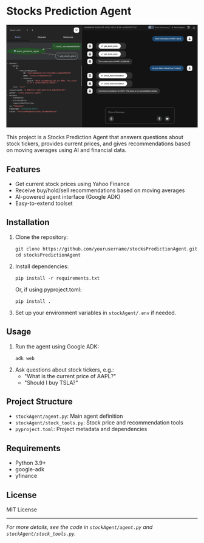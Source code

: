 # Stocks Prediction Agent

![Stock Agent Chat](Stock%20Agent%20Chat.png)

This project is a Stocks Prediction Agent that answers questions about stock tickers, provides current prices, and gives recommendations based on moving averages using AI and financial data.

## Features

- Get current stock prices using Yahoo Finance
- Receive buy/hold/sell recommendations based on moving averages
- AI-powered agent interface (Google ADK)
- Easy-to-extend toolset

## Installation

1. Clone the repository:
   ```
   git clone https://github.com/yourusername/stocksPredictionAgent.git
   cd stocksPredictionAgent
   ```

2. Install dependencies:
   ```
   pip install -r requirements.txt
   ```
   Or, if using pyproject.toml:
   ```
   pip install .
   ```

3. Set up your environment variables in `stockAgent/.env` if needed.

## Usage

1. Run the agent using Google ADK:
   ```
   adk web
   ```
2. Ask questions about stock tickers, e.g.:
   - "What is the current price of AAPL?"
   - "Should I buy TSLA?"

## Project Structure

- `stockAgent/agent.py`: Main agent definition
- `stockAgent/stock_tools.py`: Stock price and recommendation tools
- `pyproject.toml`: Project metadata and dependencies

## Requirements

- Python 3.9+
- google-adk
- yfinance

## License

MIT License

---

*For more details, see the code in `stockAgent/agent.py` and `stockAgent/stock_tools.py`.*
